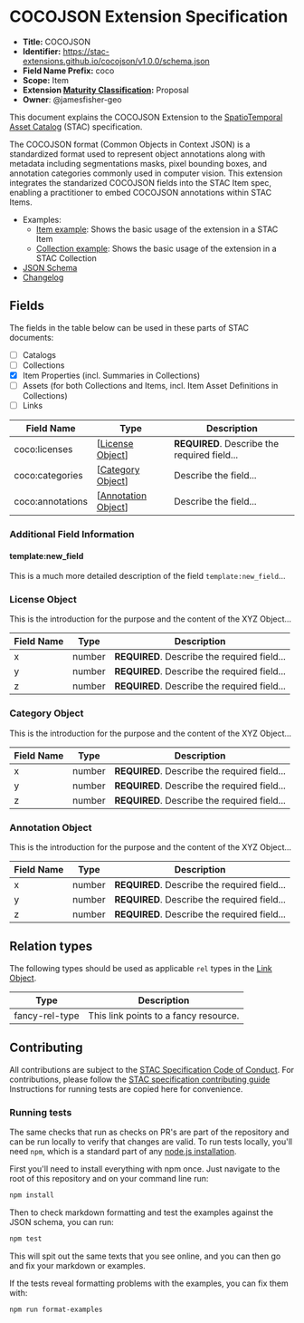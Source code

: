 # COCOJSON Extension Specification

- **Title:** COCOJSON
- **Identifier:** <https://stac-extensions.github.io/cocojson/v1.0.0/schema.json>
- **Field Name Prefix:** coco
- **Scope:** Item
- **Extension [Maturity Classification](https://github.com/radiantearth/stac-spec/tree/master/extensions/README.md#extension-maturity):** Proposal
- **Owner**: @jamesfisher-geo

This document explains the COCOJSON Extension to the [SpatioTemporal Asset Catalog](https://github.com/radiantearth/stac-spec) (STAC) specification.

The COCOJSON format (Common Objects in Context JSON) is a standardized format used to represent object annotations along with metadata including 
segmentations masks, pixel bounding boxes, and annotation categories commonly used in computer vision. This extension integrates the standarized 
COCOJSON fields into the STAC Item spec, enabling a practitioner to embed COCOJSON annotations within STAC Items.

- Examples:
  - [Item example](examples/item.json): Shows the basic usage of the extension in a STAC Item
  - [Collection example](examples/collection.json): Shows the basic usage of the extension in a STAC Collection
- [JSON Schema](json-schema/schema.json)
- [Changelog](./CHANGELOG.md)

## Fields

The fields in the table below can be used in these parts of STAC documents:

- [ ] Catalogs
- [ ] Collections
- [x] Item Properties (incl. Summaries in Collections)
- [ ] Assets (for both Collections and Items, incl. Item Asset Definitions in Collections)
- [ ] Links

| Field Name           | Type                      | Description                                  |
| -------------------- | ------------------------- | -------------------------------------------- |
| coco:licenses     | \[[License Object](#license-object)\]         | **REQUIRED**. Describe the required field... |
| coco:categories         | \[[Category Object](#category-object)\] | Describe the field...                        |
| coco:annotations | \[[Annotation Object](#annotation-object)\]    | Describe the field...                        |

### Additional Field Information

#### template:new_field

This is a much more detailed description of the field `template:new_field`...

### License Object

This is the introduction for the purpose and the content of the XYZ Object...

| Field Name | Type   | Description                                  |
| ---------- | ------ | -------------------------------------------- |
| x          | number | **REQUIRED**. Describe the required field... |
| y          | number | **REQUIRED**. Describe the required field... |
| z          | number | **REQUIRED**. Describe the required field... |

### Category Object

This is the introduction for the purpose and the content of the XYZ Object...

| Field Name | Type   | Description                                  |
| ---------- | ------ | -------------------------------------------- |
| x          | number | **REQUIRED**. Describe the required field... |
| y          | number | **REQUIRED**. Describe the required field... |
| z          | number | **REQUIRED**. Describe the required field... |

### Annotation Object

This is the introduction for the purpose and the content of the XYZ Object...

| Field Name | Type   | Description                                  |
| ---------- | ------ | -------------------------------------------- |
| x          | number | **REQUIRED**. Describe the required field... |
| y          | number | **REQUIRED**. Describe the required field... |
| z          | number | **REQUIRED**. Describe the required field... |

## Relation types

The following types should be used as applicable `rel` types in the
[Link Object](https://github.com/radiantearth/stac-spec/tree/master/item-spec/item-spec.md#link-object).

| Type           | Description                           |
| -------------- | ------------------------------------- |
| fancy-rel-type | This link points to a fancy resource. |

## Contributing

All contributions are subject to the
[STAC Specification Code of Conduct](https://github.com/radiantearth/stac-spec/blob/master/CODE_OF_CONDUCT.md).
For contributions, please follow the
[STAC specification contributing guide](https://github.com/radiantearth/stac-spec/blob/master/CONTRIBUTING.md) Instructions
for running tests are copied here for convenience.

### Running tests

The same checks that run as checks on PR's are part of the repository and can be run locally to verify that changes are valid. 
To run tests locally, you'll need `npm`, which is a standard part of any [node.js installation](https://nodejs.org/en/download/).

First you'll need to install everything with npm once. Just navigate to the root of this repository and on 
your command line run:
```bash
npm install
```

Then to check markdown formatting and test the examples against the JSON schema, you can run:
```bash
npm test
```

This will spit out the same texts that you see online, and you can then go and fix your markdown or examples.

If the tests reveal formatting problems with the examples, you can fix them with:
```bash
npm run format-examples
```
